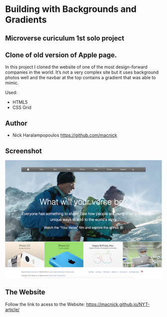 # Building with Backgrounds and Gradients

## Microverse curiculum 1st solo project

## Clone of old version of Apple page.

In this project I cloned the website of one of the most design-forward companies in the world. It’s not a very complex site but it uses background photos well and the navbar at the top contains a gradient that was able to mimic.

Used:
 * HTML5
 * CSS Grid
 
## Author

 * Nick Haralampopoulos https://github.com/macnick

## Screenshot

![screenshot](img/screenshot.jpg) 

## The Website

Follow the link to acess to the Website: https://macnick.github.io/NYT-article/
